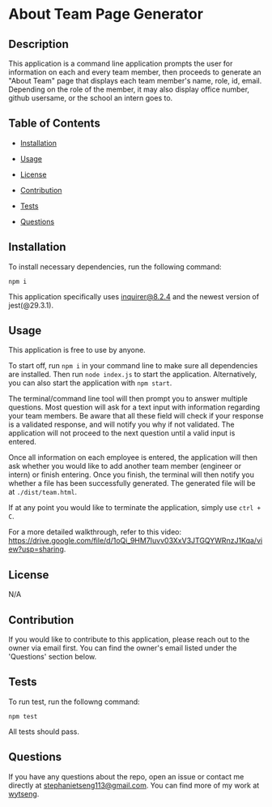 # About Team Page Generator

## Description 

This application is a command line application prompts the user for information on each and every team member, then proceeds to generate an "About Team" page that displays each team member's name, role, id, email. Depending on the role of the member, it may also display office number, github usersame, or the school an intern goes to. 

## Table of Contents 

* [Installation](#installation) 

* [Usage](#Usage) 

* [License](#license) 

* [Contribution](#contribution) 

* [Tests](#tests) 

* [Questions](#questions) 

## Installation 

To install necessary dependencies, run the following command: 

``` 
npm i 
``` 
This application specifically uses inquirer@8.2.4 and the newest version of jest(@29.3.1).

## Usage 

This application is free to use by anyone. 

To start off, run ```npm i``` in your command line to make sure all dependencies are installed. Then run ```node index.js``` to start the application. Alternatively, you can also start the application with ```npm start```.

The terminal/command line tool will then prompt you to answer multiple questions. Most question will ask for a text input with information regarding your team members. Be aware that all these field will check if your response is a validated response, and will notify you why if not validated. The application will not proceed to the next question until a valid input is entered. 

Once all information on each employee is entered, the application will then ask whether you would like to add another team member (engineer or intern) or finish entering. Once you finish, the terminal will then notify you whether a file has been successfully generated. The generated file will be at ```./dist/team.html```. 

If at any point you would like to terminate the application, simply use ```ctrl + C```.

For a more detailed walkthrough, refer to this video: https://drive.google.com/file/d/1oQi_9HM7Iuvv03XxV3JTGQYWRnzJ1Kqa/view?usp=sharing.  

## License 

N/A 

## Contribution

If you would like to contribute to this application, please reach out to the owner via email first. You can find the owner's email listed under the 'Questions' section below.  

## Tests 

To run test, run the followng command: 

``` 
npm test
``` 
All tests should pass.

## Questions 
If you have any questions about the repo, open an issue or contact me directly at stephanietseng113@gmail.com. 
You can find more of my work at [wytseng](https://github.com/wytseng).